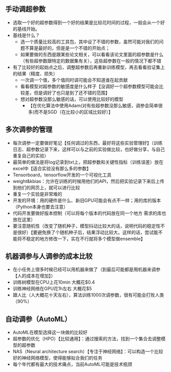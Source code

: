 ## 手动调超参数

- 选取一个好的超参数得到一个好的结果是比较花时间的过程，一般会从一个好的基线开始。
- 基线是什么？
  - 选一个质量比较高的工具包，其中设了不错的参数，虽然可能对我们的问题不算是最好的，但是是一个不错的开始点；
  - 如果要做的东西是跟某些论文相关，可以看看该论文里面的超参数是什么（有些超参数跟特定的数据集有关），这些超参数在一般的情况下都不错
- 有了比较好的起始点之后，调整超参数后再重新训练模型，再去看看验证集上的结果（精度、损失）
  - 一次调一个值，多个值同时调可能会不知道谁在起贡献
  - 看看模型对超参数的敏感度是什么样子【没调好一个超参数模型可能会比较差，但是调好了也只是到了还不错的范围】
  - 想对超参数没那么敏感的话，可以使用比较好的模型
    - 【在优化算法中使用Adam(对有些超参数没那么敏感，调参会简单很多)而不是SGD（在比较小的区域比较好）】 

## 多次调参的管理 

- 每次调参一定要做好笔记【任何调过的东西，最好将这些实验管理好】（训练日志、超参数记录下来，这样可以与之前的实验做比较，也好做分享，与自己重复自己的实验）
- 最简单的做法是将log记录到txt上，把超参数和关键性指标（训练误差）放在excel中【适合实验没有那么多的参数】
- Tensorboard，tensorflow开发的一个可视化工具
- weight&kbias：允许在训练的时候用他们的API，然后把实验记录下来后上传到他们的网页上，就可以进行比较
- 重复一个实验是非常难的
- 开发的环境：用的硬件是什么、新旧GPU可能会有点不一样；用的库的版本（Python本身也要去注意）
- 代码开发要做好版本控制（可以将每个版本的代码放在同一个地方 需求的库也放在这里）
- 要注意随机性（改变了随机种子，模型抖动比较大的话，说明代码的稳定性不是很好）【要避免换了个随机种子后，结果浮动比较大。这样的话，尝试能不能将不稳定的地方修改一下，实在不行就将多个模型做ensemble】

## 机器调参与人调参的成本比较

- 在小任务上很多时候已经可以用机器来做了（到最后可能都是用机器来调参【人的成本在增加】）
- 训练树模型在CPU上花10min 大概花$0.4
- 训练神经网络在GPU花1h左右 大概花$5
- 跟人比（人大概花十天左右），算法训练1000次调参数，很有可能会打败人类（90%）

## 自动调参（AutoML）

- AutoML在模型选择这一块做的比较好
- 超参数的优化（HPO）【比较通用】：通过搜索的方法，找到一个集合去调整模型的超参数
- NAS（Neural architecture search）【专注于神经网络】：可以构造一个比较好的神经网络模型，使得能够拟合我们的任务
- 每个年代都有最大的技术痛点，当前AutoML可能是技术瓶颈 